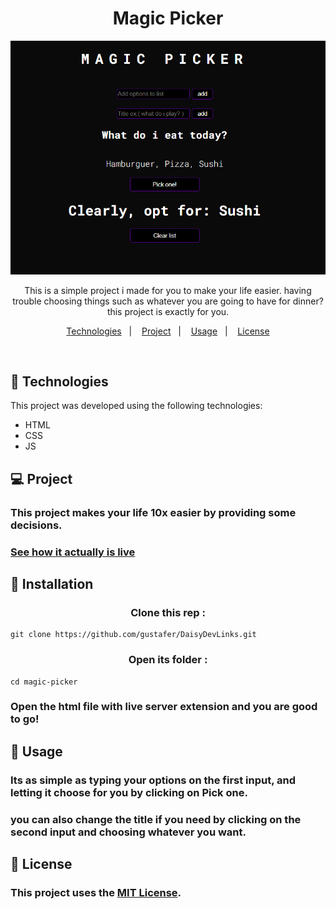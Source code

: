 <h1 align="center"> Magic Picker </h1>

<p align="center">
  <img alt="" src="https://raw.githubusercontent.com/gustafer/magic-picker/main/src/assets/readme-banner.png">
</p>

<p align="center">This is a simple project i made for you to make your life easier. having trouble choosing things such as whatever you are going to have for dinner? this project is exactly for you.  <br/>
</p>

<p align="center">
  <a href="#-technologies">Technologies</a>&nbsp;&nbsp;&nbsp;|&nbsp;&nbsp;&nbsp;
  <a href="#-project">Project</a>&nbsp;&nbsp;&nbsp;|&nbsp;&nbsp;&nbsp;
  <a href="#-usage">Usage</a>&nbsp;&nbsp;&nbsp;|&nbsp;&nbsp;&nbsp;
  <a href="#-license">License</a>
</p>

<br>

## 🚀 Technologies

This project was developed using the following technologies:

- HTML
- CSS
- JS

## 💻 Project

### This project makes your life 10x easier by providing some decisions.

### [See how it actually is live]()

## 💾 Installation

<h3 align="center"> Clone this rep :</h3>

```
git clone https://github.com/gustafer/DaisyDevLinks.git
```
<h3 align="center">  Open its folder :</h3>

```
cd magic-picker
```
### Open the html file with live server extension and you are good to go!

## 🔖 Usage

### Its as simple as typing your options on the first input, and letting it choose for you by clicking on **Pick one**.

### you can also change the title if you need by clicking on the second input and choosing whatever you want.

## 📖 License
### This project uses the [MIT License](/MIT-LICENSE.txt).